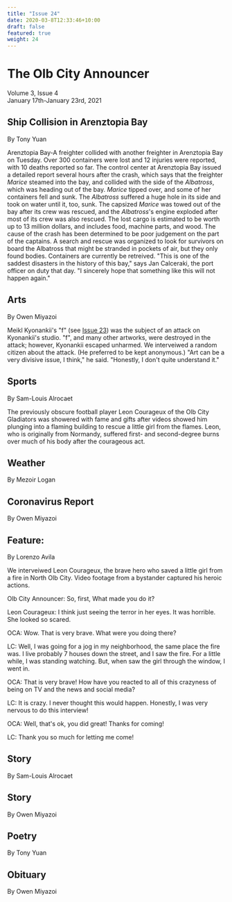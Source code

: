 ```yaml
---
title: "Issue 24"
date: 2020-03-8T12:33:46+10:00
draft: false
featured: true
weight: 24
---
```


# The Olb City Announcer
Volume 3, Issue 4    
January 17th-January 23rd, 2021

## Ship Collision in Arenztopia Bay 
By Tony Yuan

Arenztopia Bay-A freighter collided with another freighter in Arenztopia Bay on Tuesday. Over 300 containers were lost and 12 injuries were reported, with 10 deaths reported so far. The control center at Arenztopia Bay issued a detailed report several hours after the crash, which says that the freighter *Marice* steamed into the bay, and collided with the side of the *Albatross*, which was heading out of the bay. *Marice* tipped over, and some of her containers fell and sunk. The *Albatross* suffered a huge hole in its side and took on water until it, too, sunk. The capsized *Marice* was towed out of the bay after its crew was rescued, and the *Albatross*'s engine exploded after most of its crew was also rescued. The lost cargo is estimated to be worth up to 13 million dollars, and includes food, machine parts, and wood. The cause of the crash has been determined to be poor judgement on the part of the captains. A search and rescue was organized to look for survivors on board the Albatross that might be stranded in pockets of air, but they only found bodies. Containers are currently be retreived. "This is one of the saddest disasters in the history of this bay," says Jan Calceraki, the port officer on duty that day. "I sincerely hope that something like this will not happen again." 

## Arts
By Owen Miyazoi

Meikl Kyonankii's "f" (see [Issue 23](https://www.arenztopia.com/news/issue-23/)) was the subject of an attack on Kyonankii's studio. "f", and many other artworks, were destroyed in the attack; however, Kyonankii escaped unharmed. We interveiwed a random citizen about the attack. (He preferred to be kept anonymous.) "Art can be a very divisive issue, I think," he said. "Honestly, I don't quite understand it."

## Sports
By Sam-Louis Alrocaet

The previously obscure football player Leon Courageux of the Olb City Gladiators was showered with fame and gifts after videos showed him plunging into a flaming building to rescue a little girl from the flames. Leon, who is originally from Normandy, suffered first- and second-degree burns over much of his body after the courageous act.

## Weather
By Mezoir Logan



## Coronavirus Report
By Owen Miyazoi



## Feature:
By Lorenzo Avila

We interveiwed Leon Courageux, the brave hero who saved a little girl from a fire in North Olb City. Video footage from a bystander captured his heroic actions.

Olb City Announcer: So, first, What made you do it?

Leon Courageux: I think just seeing the terror in her eyes. It was horrible. She looked so scared.
 
OCA: Wow. That is very brave. What were you doing there?
 
LC: Well, I was going for a jog in my neighborhood, the same place the fire was. I live probably 7 houses down the street, and I saw the fire. For a little while, I was standing watching. But, when saw the girl through the window, I went in.
 
OCA: That is very brave! How have you reacted to all of this crazyness of being on TV and the news and social media?
 
LC: It is crazy. I never thought this would happen. Honestly, I was very nervous to do this interview!
 
OCA: Well, that's ok, you did great! Thanks for coming!
 
LC: Thank you so much for letting me come!
 
## Story
By Sam-Louis Alrocaet



## Story
By Owen Miyazoi



## Poetry
By Tony Yuan



## Obituary
By Owen Miyazoi


